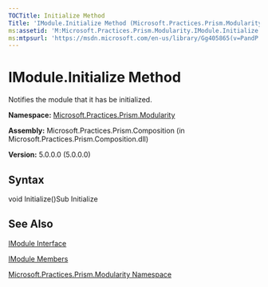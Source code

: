 ```yaml
---
TOCTitle: Initialize Method
Title: 'IModule.Initialize Method (Microsoft.Practices.Prism.Modularity)'
ms:assetid: 'M:Microsoft.Practices.Prism.Modularity.IModule.Initialize'
ms:mtpsurl: 'https://msdn.microsoft.com/en-us/library/Gg405865(v=PandP.50)'
---
```



# IModule.Initialize Method

Notifies the module that it has be initialized.

**Namespace:** [Microsoft.Practices.Prism.Modularity](https://msdn.microsoft.com/library/microsoft.practices.prism.modularity)
**Assembly:** Microsoft.Practices.Prism.Composition (in Microsoft.Practices.Prism.Composition.dll)

**Version:** 5.0.0.0 (5.0.0.0)

## Syntax

void Initialize()Sub Initialize

## See Also

[IModule Interface](https://msdn.microsoft.com/library/microsoft.practices.prism.modularity.imodule)

[IModule Members](https://msdn.microsoft.com/allmembers.t:microsoft.practices.prism.modularity.imodule)

[Microsoft.Practices.Prism.Modularity Namespace](https://msdn.microsoft.com/library/microsoft.practices.prism.modularity)

